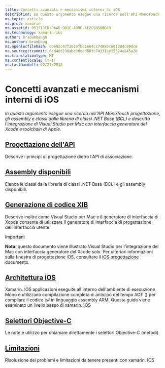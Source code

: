 ```yaml
---
title: Concetti avanzati e meccanismi interni di iOS
description: In questo argomento esegue una ricerca nell'API MonoTouch progettazione, gli assembly e classi dalla libreria di classi .NET Base (BCL) e descritta l'integrazione di Visual Studio per Mac con interfaccia generatore del Xcode e toolchain di Apple.
ms.topic: article
ms.prod: xamarin
ms.assetid: 951713CD-D6AD-981C-A09E-4F2C98588D8B
ms.technology: xamarin-ios
author: bradumbaugh
ms.author: brumbaug
ms.openlocfilehash: d6e9dc47f2610fbc1e84cc74880ced13d4c99dce
ms.sourcegitcommit: 6cd40d190abe38edd50fc74331be15324a845a28
ms.translationtype: MT
ms.contentlocale: it-IT
ms.lasthandoff: 02/27/2018
---
```

# <a name="ios-advanced-concepts-and-internals"></a>Concetti avanzati e meccanismi interni di iOS

_In questo argomento esegue una ricerca nell'API MonoTouch progettazione, gli assembly e classi dalla libreria di classi .NET Base (BCL) e descritta l'integrazione di Visual Studio per Mac con interfaccia generatore del Xcode e toolchain di Apple._




##  <a name="api-designiosinternalsapi-designindexmd"></a>[Progettazione dell'API](~/ios/internals/api-design/index.md)

Descrive i principi di progettazione dietro l'API di associazione.




##  <a name="available-assembliescross-platforminternalsavailable-assembliesmd"></a>[Assembly disponibili](~/cross-platform/internals/available-assemblies.md)

Elenca le classi dalla libreria di classi .NET Base (BCL) e gli assembly disponibili.




##  <a name="xib-code-generationiosinternalsxib-code-generationmd"></a>[Generazione di codice XIB](~/ios/internals/xib-code-generation.md)

Descrive inoltre come Visual Studio per Mac e il generatore di interfaccia di Xcode consente di utilizzare il generatore di interfaccia di progettazione dell'interfaccia utente.

> [!IMPORTANT]
> **Nota**: questo documento viene illustrato Visual Studio per l'integrazione del Mac con interfaccia generatore del Xcode solo. Per ulteriori informazioni sulla finestra di progettazione iOS, consultare il [iOS progettazione](~/ios/user-interface/designer/index.md) documento.



##  <a name="ios-architectureiosinternalsarchitecturemd"></a>[Architettura iOS](~/ios/internals/architecture.md)

Xamarin. IOS applicazioni eseguite all'interno dell'ambiente di esecuzione Mono e utilizzano compilazione completa di anticipo del tempo AOT () per compilare il codice c# in linguaggio assembly ARM. Questa guida viene esaminato un livello basso di xamarin. IOS

##  <a name="objective-c-selectorsiosinternalsobjective-c-selectorsmd"></a>[Selettori Objective-C](~/ios/internals/objective-c-selectors.md)

Le note e utilizzo per chiamare direttamente i selettori Objective-C (metodi).


##  <a name="limitationslimitationsmd"></a>[Limitazioni](limitations.md)

Risoluzione dei problemi e limitazioni da tenere presenti con xamarin. IOS.